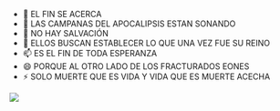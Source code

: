 - 👋 EL FIN SE ACERCA
- 👀 LAS CAMPANAS DEL APOCALIPSIS ESTAN SONANDO
- 🌱 NO HAY SALVACIÓN
- 💞️ ELLOS BUSCAN ESTABLECER LO QUE UNA VEZ FUE SU REINO
- 📫 ES EL FIN DE TODA ESPERANZA
- 😄 PORQUE AL OTRO LADO DE LOS FRACTURADOS EONES
- ⚡ SOLO MUERTE QUE ES VIDA Y VIDA QUE ES MUERTE ACECHA

<a href="https://lyricaltokarev.neocities.org"><img src="https://github.com/Mamanyonyo/Mamanyonyo/assets/163093729/b526a42a-d687-4cdc-a72a-69920f0c59d4"></a>


